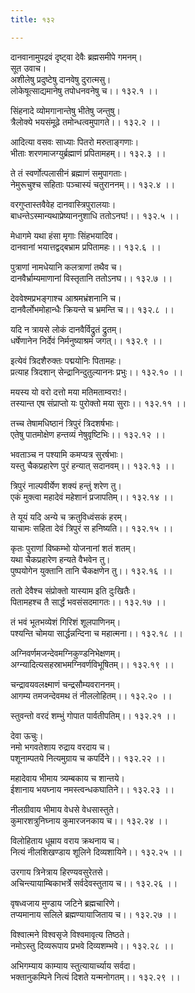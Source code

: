 ```yaml
---
title: १३२

---
```

दानवानामुपद्रवं दृष्ट्वा देवैः ब्रह्मसमीपे गमनम्।  
सूत उवाच।  
अशीलेषु प्रदुष्टेषु दानवेषु दुरात्मसु।  
लोकेषूत्साद्यमानेषु तपोधनवनेषु च।। १३२.१ ।।  
  
सिंहनादे व्योमगानान्तेषु भीतेषु जन्तुषु।  
त्रैलोक्ये भयसंमूढ़े तमोन्धत्वमुपागते।। १३२.२ ।।  
  
आदित्या वसवः साध्याः पितरो मरुताङ्गणाः।  
भीताः शरणमाजग्युर्ब्रह्माणं प्रपितामहम्।। १३२.३ ।।  
  
ते तं स्वर्णोत्पलासीनं ब्रह्माणं समुपागताः।  
नेमुरूचुश्च सहिताः पञ्चास्यं चतुराननम्।। १३२.४ ।।  
  
वरगुप्तास्तवैवेह दानवास्त्रिपुरालयाः।  
बाधन्तेऽस्मान्यथाप्रेष्याननुशाधि ततोऽनघ!।। १३२.५ ।।  
  
मेधागमे यथा हंसा मृगाः सिंहभयादिव।  
दानवानां भयात्तद्वद्बभ्राम प्रपितामहः।। १३२.६ ।।  
  
पुत्राणां नामधेयानि कलत्राणां तथैव च।  
दानवैर्भ्राम्यमाणानां विस्तृतानि ततोऽनघ।। १३२.७ ।।  
  
देववेश्मप्रभङ्गाश्च आश्रमभ्रंशनानि च।  
दानवैर्लोभमोहान्धैः क्रियन्ते च भ्रमन्ति च।। १३२.८ ।।  
  
यदि न त्रायसे लोकं दानवैर्विद्रुतं द्रुतम्।  
धर्षेणानेन निर्देवं निर्मनुष्याश्रमं जगत्।। १३२.९ ।।  
  
इत्येवं त्रिदशैरुक्तः पद्मयोनिः पितामहः।  
प्रत्याह त्रिदशान् सेन्द्रानिन्दुतुल्याननः प्रभुः।। १३२.१० ।।  
  
मयस्य यो वरो दत्तो मया मतिमताम्वराः!।  
तस्यान्त एष संप्राप्तो यः पुरोक्तो मया सुराः।। १३२.११ ।।  
  
तच्च तेषामधिष्ठानं त्रिपुरं त्रिदशर्षभाः।  
एतेषु पातमोक्षेण हन्तव्यं नेषुवृष्टिभिः।। १३२.१२ ।।  
  
भवताञ्च न पश्यामि कमप्यत्र सुरर्षभाः।  
यस्तु चैकप्रहारेण पुरं हन्यात् सदानवम्।। १३२.१३ ।।  
  
त्रिपुरं नाल्पवीर्येण शक्यं हन्तुं शरेण तु।  
एकं मुक्त्वा महादेवं महेशानं प्रजापतिम्।। १३२.१४ ।।  
  
ते यूयं यदि अन्ये च क्रतुविध्वंसकं हरम्।  
याचामः सहिता देवं त्रिपुरं स हनिष्यति।। १३२.१५ ।।  
  
कृतः पुराणां विष्कम्भो योजनानां शतं शतम्।  
यथा चैकप्रहारेण हन्यते वैभवेन तु।  
पुष्पयोगेन युक्तानि तानि चैकक्षणेन तु।। १३२.१६ ।।  
  
ततो देवैश्च संप्रोक्तो यास्याम इति दुःखितैः।  
पितामहश्च तै सार्द्धं भवसंसदमागतः।। १३२.१७ ।।  
  
तं भवं भूतभव्येशं गिरिशं शूलपाणिनम्।  
पश्यन्ति चोमया सार्द्धन्नन्दिना च महात्मना।। १३२.१८ ।।  
  
अग्निवर्णमजन्देवमग्निकुण्डनिभेक्षणम्।  
अग्न्यादित्यसहस्राभमग्निवर्णविभूषितम्।। १३२.१९ ।।  
  
चन्द्रावयवलक्ष्माणं चन्द्रसौम्यवराननम्।  
आगम्य तमजन्देवमथ तं नीललोहितम्।। १३२.२० ।।  
  
स्तुवन्तो वरदं शम्भुं गोपात पार्वतीपतिम्।। १३२.२१ ।।  
  
देवा ऊचुः।  
नमो भगवतेशाय रुद्राय वरदाय च।  
पशूनाम्पतये नित्यमुग्राय च कपर्दिने।। १३२.२२ ।।  
  
महादेवाय भीमाय त्र्यम्बकाय च शान्तये।  
ईशानाय भयघ्नाय नमस्त्वन्धकघातिने।। १३२.२३ ।।  
  
नीलग्रीवाय भीमाय वेधसे वेधसास्तुते।  
कुमारशत्रुनिघ्नाय कुमारजनकाय च।। १३२.२४ ।।  
  
विलोहिताय धूम्राय वराय क्रथनाय च।  
नित्यं नीलशिखण्डाय शूलिने दिव्यशायिने।। १३२.२५ ।।  
  
उरगाय त्रिनेत्राय हिरण्यवसुरेतसे।  
अचिन्त्यायाम्बिकाभर्त्रे सर्वदेवस्तुताय च।। १३२.२६ ।।  
  
वृषध्वजाय मुण्डाय जटिने ब्रह्मचारिणे।  
तप्यमानाय सलिले ब्रह्मण्यायाजिताय च।। १३२.२७ ।।  
  
विश्वात्मने विश्वसृजे विश्वमावृत्य तिष्ठते।  
नमोऽस्तु दिव्यरूपाय प्रभवे दिव्यशम्भवे।। १३२.२८ ।।  
  
अभिगम्याय काम्याय स्तुत्यायार्च्याय सर्वदा।  
भक्तानुकम्पिने नित्यं दिशते यन्मनोगतम्।। १३२.२९ ।।